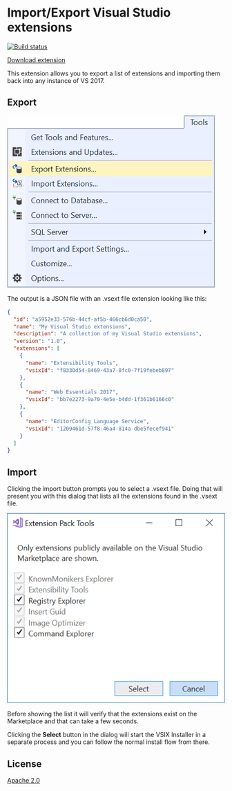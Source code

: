 # Import/Export Visual Studio extensions

[![Build status](https://ci.appveyor.com/api/projects/status/hc78u7wnqya38mur?svg=true)](https://ci.appveyor.com/project/madskristensen/extensionpacktools)

[Download extension](http://vsixgallery.com/extension/e83d71b8-8bfc-4e06-b145-b0388910c016/)

This extension allows you to export a list of extensions and importing them back into any instance of VS 2017.

## Export

![Tools menu](art/menu_tools.png)

The output is a JSON file with an .vsext file extension looking like this:

```json
{
  "id": "a5952e33-576b-44cf-af5b-466cb6d0ca50",
  "name": "My Visual Studio extensions",
  "description": "A collection of my Visual Studio extensions",
  "version": "1.0",
  "extensions": [
    {
      "name": "Extensibility Tools",
      "vsixId": "f8330d54-0469-43a7-8fc0-7f19febeb897"
    },
    {
      "name": "Web Essentials 2017",
      "vsixId": "bb7e2273-9a70-4e5e-b4dd-1f361b6166c0"
    },
    {
      "name": "EditorConfig Language Service",
      "vsixId": "1209461d-57f8-46a4-814a-dbe5fecef941"
    }
  ]
}
```

## Import
Clicking the import button prompts you to select a .vsext file. Doing that will present you with this dialog that lists all the extensions found in the .vsext file.

![Import](art/import.png)

Before showing the list it will verify that the extensions exist on the Marketplace and that can take a few seconds.

Clicking the **Select** button in the dialog will start the VSIX Installer in a separate process and you can follow the normal install flow from there.

## License
[Apache 2.0](LICENSE)